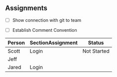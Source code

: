## Assignments

- [ ] Show connection with git to team
- [ ] Establish Comment Convention


Person | SectionAssignment | Status
------ | ----------------- | ------
Scott | Login | Not Started
Jeff |
Jared | Login
